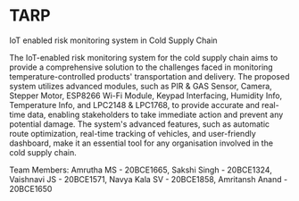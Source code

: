 # TARP
IoT enabled risk monitoring system in Cold Supply Chain

The IoT-enabled risk monitoring system for the cold supply chain aims to provide a comprehensive solution to the challenges faced in monitoring temperature-controlled products' transportation and delivery. The proposed system utilizes advanced modules, such as PIR & GAS Sensor, Camera, Stepper Motor, ESP8266 Wi-Fi Module, Keypad Interfacing, Humidity Info, Temperature Info, and LPC2148 & LPC1768, to provide accurate and real-time data, enabling stakeholders to take immediate action and prevent any potential damage. The system's advanced features, such as automatic route optimization, real-time tracking of vehicles, and user-friendly dashboard, make it an essential tool for any organisation involved in the cold supply chain.

Team Members: 
Amrutha MS - 20BCE1665, 
Sakshi Singh - 20BCE1324, 
Vaishnavi JS - 20BCE1571, 
Navya Kala SV - 20BCE1858, 
Amritansh Anand - 20BCE1650
